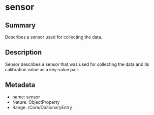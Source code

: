 <!-- Automatically generated by spec-parser v2.0.0 on 2023-12-27T15:02:03.969017+00:00 -->
<!-- SPDX-License-Identifier: Community-Spec-1.0 -->

# sensor

## Summary

Describes a sensor used for collecting the data.


## Description

Sensor describes a sensor that was used for collecting the data
and its calibration value as a key-value pair.


## Metadata

- name: sensor
- Nature: ObjectProperty
- Range: /Core/DictionaryEntry




